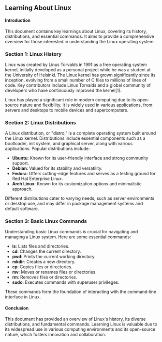 ## Learning About Linux

#### Introduction

This document contains key learnings about Linux, covering its history, distributions, and essential commands. It aims to provide a comprehensive overview for those interested in understanding the Linux operating system.

### Section 1: Linux History

Linux was created by Linus Torvalds in 1991 as a free operating system kernel, initially developed as a personal project while he was a student at the University of Helsinki. The Linux kernel has grown significantly since its inception, evolving from a small number of C files to millions of lines of code. Key contributors include Linus Torvalds and a global community of developers who have continuously improved the kernel[1].

Linux has played a significant role in modern computing due to its open-source nature and flexibility. It is widely used in various applications, from servers and desktops to mobile devices and supercomputers.

### Section 2: Linux Distributions

A Linux distribution, or "distro," is a complete operating system built around the Linux kernel. Distributions include essential components such as a bootloader, init system, and graphical server, along with various applications. Popular distributions include:

- **Ubuntu**: Known for its user-friendly interface and strong community support.
- **Debian**: Valued for its stability and versatility.
- **Fedora**: Offers cutting-edge features and serves as a testing ground for Red Hat Enterprise Linux.
- **Arch Linux**: Known for its customization options and minimalistic approach.

Different distributions cater to varying needs, such as server environments or desktop use, and may differ in package management systems and default software.

### Section 3: Basic Linux Commands

Understanding basic Linux commands is crucial for navigating and managing a Linux system. Here are some essential commands:

- **ls**: Lists files and directories.
- **cd**: Changes the current directory.
- **pwd**: Prints the current working directory.
- **mkdir**: Creates a new directory.
- **cp**: Copies files or directories.
- **mv**: Moves or renames files or directories.
- **rm**: Removes files or directories.
- **sudo**: Executes commands with superuser privileges.

These commands form the foundation of interacting with the command-line interface in Linux.

#### Conclusion

This document has provided an overview of Linux's history, its diverse distributions, and fundamental commands. Learning Linux is valuable due to its widespread use in various computing environments and its open-source nature, which fosters innovation and collaboration.
